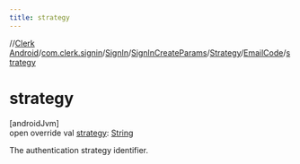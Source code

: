 ```yaml
---
title: strategy
---
```

//[Clerk Android](../../../../../../index.html)/[com.clerk.signin](../../../../index.html)/[SignIn](../../../index.html)/[SignInCreateParams](../../index.html)/[Strategy](../index.html)/[EmailCode](index.html)/[strategy](strategy.html)



# strategy



[androidJvm]\
open override val [strategy](strategy.html): [String](https://kotlinlang.org/api/latest/jvm/stdlib/kotlin-stdlib/kotlin/-string/index.html)



The authentication strategy identifier.




